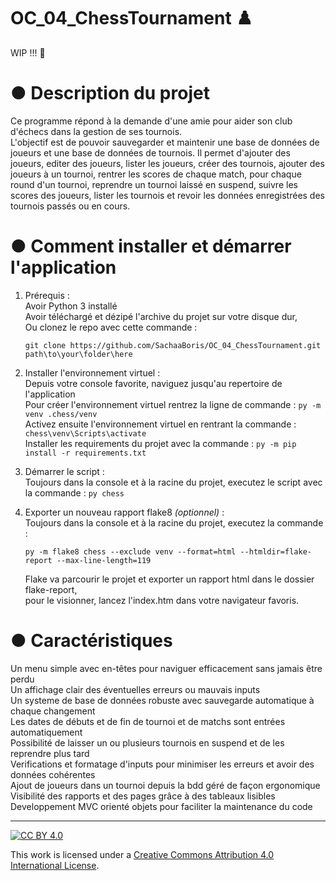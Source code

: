 # OC_04_ChessTournament  :chess_pawn:  
  
WIP !!!  :construction_worker:  
  
# ● Description du projet  
Ce programme répond à la demande d'une amie pour aider son club d'échecs dans la gestion de ses tournois.  
L'objectif est de pouvoir sauvegarder et maintenir une base de données de joueurs et une base de données de tournois. Il permet d'ajouter des joueurs, editer des joueurs, lister les joueurs, créer des tournois, ajouter des joueurs à un tournoi, rentrer les scores de chaque match, pour chaque round d'un tournoi, reprendre un tournoi laissé en suspend, suivre les scores des joueurs, lister les tournois et revoir les données enregistrées des tournois passés ou en cours.
  
# ● Comment installer et démarrer l'application  
1. Prérequis :  
Avoir Python 3 installé  
Avoir téléchargé et dézipé l'archive du projet sur votre disque dur,  
Ou clonez le repo avec cette commande :  
    ```
    git clone https://github.com/SachaaBoris/OC_04_ChessTournament.git path\to\your\folder\here  
    ```
  
2. Installer l'environnement virtuel :  
    Depuis votre console favorite, naviguez jusqu'au repertoire de l'application  
    Pour créer l'environnement virtuel rentrez la ligne de commande : `py -m venv .chess/venv`  
    Activez ensuite l'environnement virtuel en rentrant la commande : `chess\venv\Scripts\activate`  
    Installer les requirements du projet avec la commande : `py -m pip install -r requirements.txt`  
  
3. Démarrer le script :  
    Toujours dans la console et à la racine du projet, executez le script avec la commande : `py chess`  
  
4. Exporter un nouveau rapport flake8 *(optionnel)* :  
    Toujours dans la console et à la racine du projet, executez la commande :  
    ```
    py -m flake8 chess --exclude venv --format=html --htmldir=flake-report --max-line-length=119
    ```
    Flake va parcourir le projet et exporter un rapport html dans le dossier flake-report,  
    pour le visionner, lancez l'index.htm dans votre navigateur favoris.  
  
# ● Caractéristiques  
Un menu simple avec en-têtes pour naviguer efficacement sans jamais être perdu  
Un affichage clair des éventuelles erreurs ou mauvais inputs  
Un systeme de base de données robuste avec sauvegarde automatique à chaque changement  
Les dates de débuts et de fin de tournoi et de matchs sont entrées automatiquement  
Possibilité de laisser un ou plusieurs tournois en suspend et de les reprendre plus tard  
Verifications et formatage d'inputs pour minimiser les erreurs et avoir des données cohérentes  
Ajout de joueurs dans un tournoi depuis la bdd géré de façon ergonomique  
Visibilité des rapports et des pages grâce à des tableaux lisibles  
Developpement MVC orienté objets pour faciliter la maintenance du code  
  
---  
  
[![CC BY 4.0][cc-by-shield]][cc-by]  
  
This work is licensed under a [Creative Commons Attribution 4.0 International License][cc-by].  
  
[cc-by]: http://creativecommons.org/licenses/by/4.0/  
[cc-by-shield]: https://img.shields.io/badge/License-CC%20BY%204.0-lightgrey.svg  
